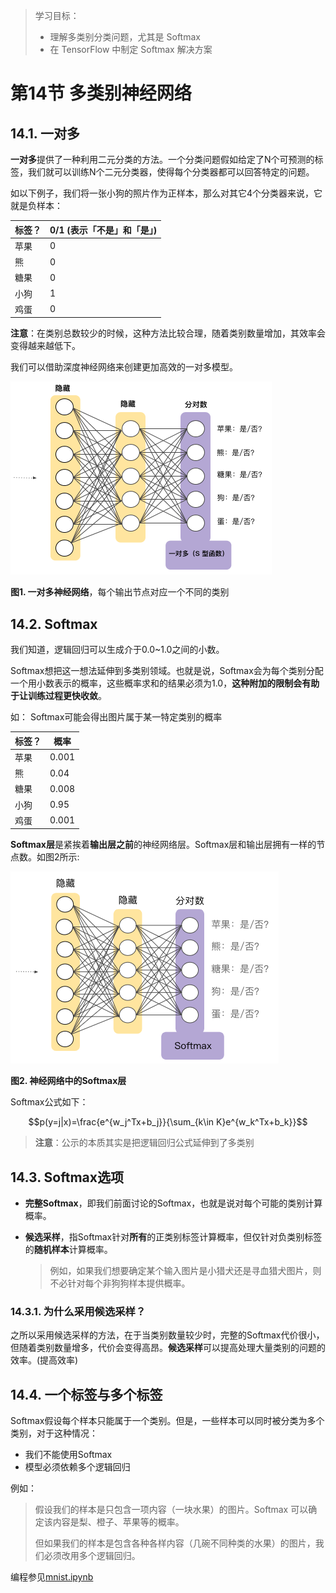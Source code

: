 > 学习目标：
>
> - 理解多类别分类问题，尤其是 Softmax
> - 在 TensorFlow 中制定 Softmax 解决方案

# 第14节 多类别神经网络

## 14.1. 一对多

**一对多**提供了一种利用二元分类的方法。一个分类问题假如给定了N个可预测的标签，我们就可以训练N个二元分类器，使得每个分类器都可以回答特定的问题。

如以下例子，我们将一张小狗的照片作为正样本，那么对其它4个分类器来说，它就是负样本：

| 标签？ | 0/1 (表示「不是」和「是」) |
| ------ | -------------------------- |
| 苹果   | 0                          |
| 熊     | 0                          |
| 糖果   | 0                          |
| 小狗   | 1                          |
| 鸡蛋   | 0                          |

**注意**：在类别总数较少的时候，这种方法比较合理，随着类别数量增加，其效率会变得越来越低下。

我们可以借助深度神经网络来创建更加高效的一对多模型。

![image-20181121164904229](assets/image-20181121164904229-2790144.png)

**图1. 一对多神经网络**，每个输出节点对应一个不同的类别



## 14.2. Softmax

我们知道，逻辑回归可以生成介于0.0~1.0之间的小数。

Softmax想把这一想法延伸到多类别领域。也就是说，Softmax会为每个类别分配一个用小数表示的概率，这些概率求和的结果必须为1.0，**这种附加的限制会有助于让训练过程更快收敛**。

如： Softmax可能会得出图片属于某一特定类别的概率

| 标签？ | 概率  |
| ------ | ----- |
| 苹果   | 0.001 |
| 熊     | 0.04  |
| 糖果   | 0.008 |
| 小狗   | 0.95  |
| 鸡蛋   | 0.001 |

**Softmax层**是紧挨着**输出层之前**的神经网络层。Softmax层和输出层拥有一样的节点数。如图2所示:

![image-20181121165905010](assets/image-20181121165905010-2790745.png)

**图2. 神经网络中的Softmax层**



Softmax公式如下：

$$p(y=j|x)=\frac{e^{w_j^Tx+b_j}}{\sum_{k\in K}e^{w_k^Tx+b_k}}$$

> **注意**：公示的本质其实是把逻辑回归公式延伸到了多类别



## 14.3. Softmax选项

- **完整Softmax**，即我们前面讨论的Softmax，也就是说对每个可能的类别计算概率。

- **候选采样**，指Softmax针对**所有**的正类别标签计算概率，但仅针对负类别标签的**随机样本**计算概率。

  > 例如，如果我们想要确定某个输入图片是小猎犬还是寻血猎犬图片，则不必针对每个非狗狗样本提供概率。

### 14.3.1. 为什么采用候选采样？

之所以采用候选采样的方法，在于当类别数量较少时，完整的Softmax代价很小，但随着类别数量增多，代价会变得高昂。**候选采样**可以提高处理大量类别的问题的效率。(提高效率)



## 14.4. 一个标签与多个标签

Softmax假设每个样本只能属于一个类别。但是，一些样本可以同时被分类为多个类别，对于这种情况：

- 我们不能使用Softmax
- 模型必须依赖多个逻辑回归

例如：

> 假设我们的样本是只包含一项内容（一块水果）的图片。Softmax 可以确定该内容是梨、橙子、苹果等的概率。
>
> 但如果我们的样本是包含各种各样内容（几碗不同种类的水果）的图片，我们必须改用多个逻辑回归。



编程参见[mnist.ipynb](../code/mnist.ipynb)